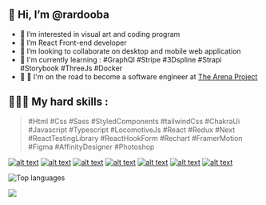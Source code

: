 ## 👋 Hi, I’m @rardooba
- 👀 I’m interested in visual art and coding program 
- 🌱 I’m React Front-end developer
- 💞️ I’m looking to collaborate on desktop and mobile web application
- 🚀 I'm currently learning : #GraphQl #Stripe #3Dspline #Strapi #Storybook #ThreeJs #Docker
- 🤺 🧠 I'm on the road to become a software engineer at [The Arena Project](https://www.thearenaproject.co/)

## 👨🏽‍💻 My hard skills : 
> #Html
> #Css #Sass #StyledComponents #tailwindCss #ChakraUi
> #Javascript #Typescript #LocomotiveJs
> #React #Redux #Next #ReactTestingLibrary #ReactHookForm #Rechart #FramerMotion
> #Figma #AffinityDesigner #Photoshop

<p align='center'>
<!-- display the social media buttons in your README -->

[![alt text][1.1]][1]
[![alt text][2.1]][2]
[![alt text][3.1]][3]
[![alt text][4.1]][4]
[![alt text][5.1]][5]
[![alt text][6.1]][6]
[![alt text][7.1]][7]

<!-- links to social media icons -->
<!-- no need to change these -->

<!-- icons with padding -->

[1.1]: https://img.shields.io/badge/Twitter-1DA1F2?style=for-the-badge&logo=twitter&logoColor=white
[2.1]: https://img.shields.io/badge/LinkedIn-0077B5?style=for-the-badge&logo=linkedin&logoColor=white
[3.1]: https://img.shields.io/badge/YouTube-FF0000?style=for-the-badge&logo=youtube&logoColor=white
[4.1]: https://img.shields.io/badge/Dribbble-EA4C89?style=for-the-badge&logo=dribbble&logoColor=white
[5.1]: https://img.shields.io/badge/Instagram-E4405F?style=for-the-badge&logo=instagram&logoColor=white
[6.1]: https://img.shields.io/badge/Behance-5E87F2?style=for-the-badge&logo=behance&logoColor=white
[7.1]: https://img.shields.io/badge/dev.to-000000?style=for-the-badge&logo=dev.to&logoColor=white

<!-- links to your social media accounts -->
<!-- update these accordingly -->

[1]: https://twitter.com/rardooba
[2]: https://www.linkedin.com/in/maissoum-aboudrare/
[3]: https://www.youtube.com/channel/UCdm9umIz8yYPBENwGHo6e3w
[4]: https://dribbble.com/art-to-code
[5]: https://www.instagram.com/rardooba/
[6]: https://www.behance.net/art-to-code
[7]: https://dev.to/rardooba

</p>

![Top languages](https://github-readme-stats.vercel.app/api/top-langs/?username=rardooba&layout=compact&theme=dark)

![](https://komarev.com/ghpvc/?username=rardooba&style=flat-square&color=lightgrey&label=PROFILE+VIEWS)

<!---
@rardooba is a ✨ special ✨ repository because its `README.md` (this file) appears on your GitHub profile.
You can click the Preview link to take a look at your changes.
--->
